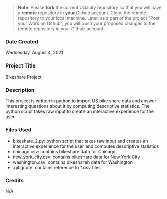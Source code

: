 >**Note**: Please **fork** the current Udacity repository so that you will have a **remote** repository in **your** Github account. Clone the remote repository to your local machine. Later, as a part of the project "Post your Work on Github", you will push your proposed changes to the remote repository in your Github account.

### Date Created
Wednesday, August 4, 2021

### Project Title
Bikeshare Project

### Description
This project is written in python to import US bike share data and answer
interesting questions about it by computing descriptive statistics. The python
script takes raw input to create an interactive experience for the user.

### Files Used
- bikeshare_2.py: python script that takes raw input and creates an interactive
experience for the user and computes descriptive statistics
- chicago.csv: contains bikeshare data for Chicago
- new_york_city.csv: contains bikeshare data for New York City
- washington.csv: contains bikeshareh data for Washington
- .gitignore: contains reference to *.csv files

### Credits
N/A
